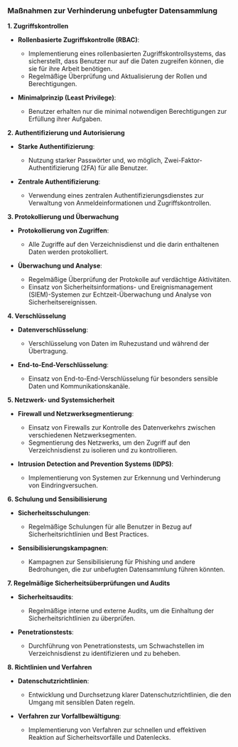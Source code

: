 ### Maßnahmen zur Verhinderung unbefugter Datensammlung

**1. Zugriffskontrollen**

- **Rollenbasierte Zugriffskontrolle (RBAC)**:
  - Implementierung eines rollenbasierten Zugriffskontrollsystems, das sicherstellt, dass Benutzer nur auf die Daten zugreifen können, die sie für ihre Arbeit benötigen.
  - Regelmäßige Überprüfung und Aktualisierung der Rollen und Berechtigungen.

- **Minimalprinzip (Least Privilege)**:
  - Benutzer erhalten nur die minimal notwendigen Berechtigungen zur Erfüllung ihrer Aufgaben.

**2. Authentifizierung und Autorisierung**

- **Starke Authentifizierung**:
  - Nutzung starker Passwörter und, wo möglich, Zwei-Faktor-Authentifizierung (2FA) für alle Benutzer.
  
- **Zentrale Authentifizierung**:
  - Verwendung eines zentralen Authentifizierungsdienstes zur Verwaltung von Anmeldeinformationen und Zugriffskontrollen.

**3. Protokollierung und Überwachung**

- **Protokollierung von Zugriffen**:
  - Alle Zugriffe auf den Verzeichnisdienst und die darin enthaltenen Daten werden protokolliert.
  
- **Überwachung und Analyse**:
  - Regelmäßige Überprüfung der Protokolle auf verdächtige Aktivitäten.
  - Einsatz von Sicherheitsinformations- und Ereignismanagement (SIEM)-Systemen zur Echtzeit-Überwachung und Analyse von Sicherheitsereignissen.

**4. Verschlüsselung**

- **Datenverschlüsselung**:
  - Verschlüsselung von Daten im Ruhezustand und während der Übertragung.
  
- **End-to-End-Verschlüsselung**:
  - Einsatz von End-to-End-Verschlüsselung für besonders sensible Daten und Kommunikationskanäle.

**5. Netzwerk- und Systemsicherheit**

- **Firewall und Netzwerksegmentierung**:
  - Einsatz von Firewalls zur Kontrolle des Datenverkehrs zwischen verschiedenen Netzwerksegmenten.
  - Segmentierung des Netzwerks, um den Zugriff auf den Verzeichnisdienst zu isolieren und zu kontrollieren.

- **Intrusion Detection and Prevention Systems (IDPS)**:
  - Implementierung von Systemen zur Erkennung und Verhinderung von Eindringversuchen.

**6. Schulung und Sensibilisierung**

- **Sicherheitsschulungen**:
  - Regelmäßige Schulungen für alle Benutzer in Bezug auf Sicherheitsrichtlinien und Best Practices.

- **Sensibilisierungskampagnen**:
  - Kampagnen zur Sensibilisierung für Phishing und andere Bedrohungen, die zur unbefugten Datensammlung führen könnten.

**7. Regelmäßige Sicherheitsüberprüfungen und Audits**

- **Sicherheitsaudits**:
  - Regelmäßige interne und externe Audits, um die Einhaltung der Sicherheitsrichtlinien zu überprüfen.

- **Penetrationstests**:
  - Durchführung von Penetrationstests, um Schwachstellen im Verzeichnisdienst zu identifizieren und zu beheben.

**8. Richtlinien und Verfahren**

- **Datenschutzrichtlinien**:
  - Entwicklung und Durchsetzung klarer Datenschutzrichtlinien, die den Umgang mit sensiblen Daten regeln.

- **Verfahren zur Vorfallbewältigung**:
  - Implementierung von Verfahren zur schnellen und effektiven Reaktion auf Sicherheitsvorfälle und Datenlecks.
